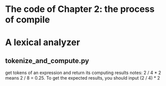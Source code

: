 # The code of Chapter 2: the process of compile
# A lexical analyzer

## tokenize_and_compute.py
get tokens of an expression and return its computing results
notes: 2 / 4 * 2 means 2 / 8 = 0.25.
To get the expected results, you should input (2 / 4) * 2 